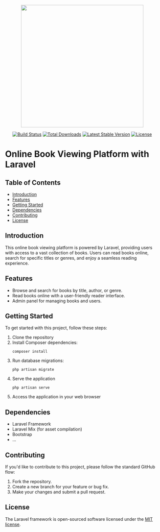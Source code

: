<p align="center"><a href="https://laravel.com" target="_blank"><img src="https://raw.githubusercontent.com/laravel/art/master/logo-lockup/5%20SVG/2%20CMYK/1%20Full%20Color/laravel-logolockup-cmyk-red.svg" width="400"></a></p>

<p align="center">
<a href="https://travis-ci.org/laravel/framework"><img src="https://travis-ci.org/laravel/framework.svg" alt="Build Status"></a>
<a href="https://packagist.org/packages/laravel/framework"><img src="https://img.shields.io/packagist/dt/laravel/framework" alt="Total Downloads"></a>
<a href="https://packagist.org/packages/laravel/framework"><img src="https://img.shields.io/packagist/v/laravel/framework" alt="Latest Stable Version"></a>
<a href="https://packagist.org/packages/laravel/framework"><img src="https://img.shields.io/packagist/l/laravel/framework" alt="License"></a>
</p>

# Online Book Viewing Platform with Laravel

## Table of Contents

- [Introduction](#introduction)
- [Features](#features)
- [Getting Started](#getting-started)
- [Dependencies](#dependencies)
- [Contributing](#contributing)
- [License](#license)

## Introduction

This online book viewing platform is powered by Laravel, providing users with access to a vast collection of books. Users can read books online, search for specific titles or genres, and enjoy a seamless reading experience.

## Features

- Browse and search for books by title, author, or genre.
- Read books online with a user-friendly reader interface.
- Admin panel for managing books and users.


## Getting Started

To get started with this project, follow these steps:

1. Clone the repository
2. Install Composer dependencies:
   ```
   composer install
   ```
3. Run database migrations:
   ```
   php artisan migrate
   ```
 4. Serve the application
    ```
    php artisan serve
    ```
5. Access the application in your web browser

## Dependencies
- Laravel Framework
- Laravel Mix (for asset compilation)
- Bootstrap
- ...

## Contributing

If you'd like to contribute to this project, please follow the standard GitHub flow:

1. Fork the repository.
2. Create a new branch for your feature or bug fix.
3. Make your changes and submit a pull request.


## License

The Laravel framework is open-sourced software licensed under the [MIT license](https://opensource.org/licenses/MIT).

